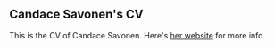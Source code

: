## Candace Savonen's CV

This is the CV of Candace Savonen. Here's [her website](https://cansavvy.com) for more info.
